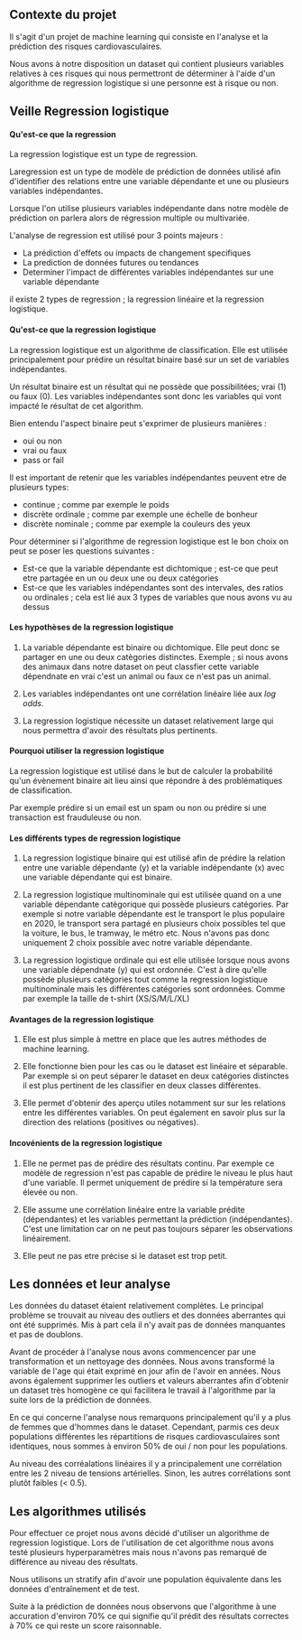 

## Contexte du projet

Il s'agit d'un projet de machine learning qui consiste en l'analyse et la prédiction des risques cardiovasculaires.

Nous avons à notre disposition un dataset qui contient plusieurs variables relatives à ces risques qui nous permettront de déterminer à l'aide d'un algorithme de regression logistique si une personne est à risque ou non. 

## Veille Regression logistique

#### Qu'est-ce que la regression

La regression logistique est un type de regression. 

Laregression est un type de modèle de prédiction de données utilisé afin d'identifier des relations entre une variable dépendante et une ou plusieurs variables indépendantes. 

Lorsque l'on utilise plusieurs variables indépendante dans notre modèle de prédiction on parlera alors de régression multiple ou multivariée.

L'analyse de regression est utilisé pour 3 points majeurs :
* La prédiction d'effets ou impacts de changement specifiques
* La prediction de données futures ou tendances
* Determiner l'impact de différentes variables indépendantes sur une variable dépendante

il existe 2 types de regression ; la regression linéaire et la regression logistique.

#### Qu'est-ce que la regression logistique

La regression logistique est un algorithme de classification. Elle est utilisée principalement pour prédire un résultat binaire basé sur un set de variables indépendantes. 

Un résultat binaire est un résultat qui ne possède que possibilitées; vrai (1) ou faux (0). Les variables indépendantes sont donc les variables qui vont impacté le résultat de cet algorithm. 

Bien entendu l'aspect binaire peut s'exprimer de plusieurs manières :
* oui ou non
* vrai ou faux
* pass or fail

Il est important de retenir que les variables indépendantes peuvent etre de plusieurs types:
* continue ; comme par exemple le poids
* discrète ordinale ; comme par exemple une échelle de bonheur
* discrète nominale ; comme par exemple la couleurs des yeux 

Pour déterminer si l'algorithme de regression logistique est le bon choix on peut se poser les questions suivantes :
* Est-ce que la variable dépendante est dichtomique ; est-ce que peut etre partagée en un ou deux une ou deux catégories
* Est-ce que les variables indépendantes sont des intervales, des ratios ou ordinales ; cela est lié aux 3 types de variables que nous avons vu au dessus

#### Les hypothèses de la regression logistique

1. La variable dépendante est binaire ou dichtomique. Elle peut donc se partager en une ou deux catègories distinctes. Exemple ; si nous avons des animaux dans notre dataset on peut classfier cette variable dépendnate en vrai c'est un animal ou faux ce n'est pas un animal. 

2. Les variables indépendantes ont une corrélation linéaire liée aux *log odds*. 

3. La regression logistique nécessite un dataset relativement large qui nous permettra d'avoir des résultats plus pertinents.

#### Pourquoi utiliser la regression logistique

La regression logistique est utilisé dans le but de calculer la probabilité qu'un évènement binaire ait lieu ainsi que répondre à des problématiques de classification. 

Par exemple prédire si un email est un spam ou non ou prédire si une transaction est frauduleuse ou non. 

#### Les différents types de regression logistique

1. La regression logistique binaire qui est utilisé afin de prédire la relation entre une variable dépendante (y) et la variable indépendante (x) avec une variable dépendante qui est binaire. 

2. La regression logistique multinominale qui est utilisée quand on a une variable dépendante catègorique qui possède plusieurs catégories. Par exemple si notre variable dépendante est le transport le plus populaire en 2020, le transport sera partagé en plusieurs choix possibles tel que la voiture, le bus, le tramway, le métro etc. Nous n'avons pas donc uniquement 2 choix possible avec notre variable dépendante. 

3. La regression logistique ordinale qui est elle utilisée lorsque nous avons une variable dépendnate (y) qui est ordonnée. C'est à dire qu'elle possède plusieurs catégories tout comme la regression logistique multinominale mais les différentes catégories sont ordonnées. Comme par exemple la taille de t-shirt (XS/S/M/L/XL)

#### Avantages de la regression logistique

1. Elle est plus simple à mettre en place que les autres méthodes de machine learning. 

2. Elle fonctionne bien pour les cas ou le dataset est linéaire et séparable. Par exemple si on peut séparer le dataset en deux catégories distinctes il est plus pertinent de les classifier en deux classes différentes. 

3. Elle permet d'obtenir des aperçu utiles notamment sur sur les relations entre les différentes variables. On peut également en savoir plus sur la direction des relations (positives ou négatives). 

#### Incovénients de la regression logistique

1. Elle ne permet pas de prédire des résultats continu. Par exemple ce modèle de regression n'est pas capable de prédire le niveau le plus haut d'une variable. Il permet uniquement de prédire si la température sera élevée ou non.

2. Elle assume une corrélation linéaire entre la variable prédite (dépendantes) et les variables permettant la prédiction (indépendantes). C'est une limitation car on ne peut pas toujours séparer les observations linéairement.

3. Elle peut ne pas etre précise si le dataset est trop petit. 

## Les données et leur analyse

Les données du dataset étaient relativement complètes. Le principal problème se trouvait au niveau des outliers et des données aberrantes qui ont été supprimés. Mis à part cela il n'y avait pas de données manquantes et pas de doublons.

Avant de procéder à l'analyse nous avons commencencer par une transformation et un nettoyage des données. Nous avons transformé la variable de l'age qui était exprimé en jour afin de l'avoir en années. Nous avons également supprimer les outliers et valeurs aberrantes afin d'obtenir un dataset très homogène ce qui facilitera le travail à l'algorithme par la suite lors de la prédiction de données. 

En ce qui concerne l'analyse nous remarquons principalement qu'il y a plus de femmes que d'hommes dans le dataset. Cependant, parmis ces deux populations différentes les répartitions de risques cardiovasculaires sont identiques, nous sommes à environ 50% de oui / non pour les populations.

Au niveau des corréalations linéaires il y a principalement une corrélation entre les 2 niveau de tensions artérielles. Sinon, les autres corrélations sont plutôt faibles (< 0.5).

## Les algorithmes utilisés

Pour effectuer ce projet nous avons décidé d'utiliser un algorithme de regression logistique. Lors de l'utilisation de cet algorithme nous avons testé plusieurs hyperparamètres mais nous n'avons pas remarqué de différence au niveau des résultats. 

Nous utilisons un stratify afin d'avoir une population équivalente dans les données d'entraînement et de test.

Suite à la prédiction de données nous observons que l'algorithme à une accuration d'environ 70% ce qui signifie qu'il prédit des résultats correctes à 70% ce qui reste un score raisonnable.